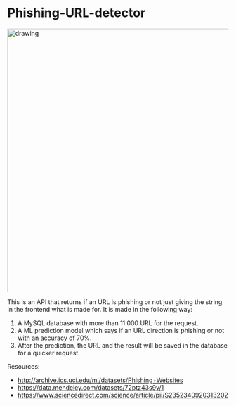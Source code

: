 # Phishing-URL-detector

<img src="https://media.istockphoto.com/photos/phishing-attack-picture-id1253294358?s=612x612" alt="drawing" width="600"/>

This is an API that returns if an URL is phishing or not just giving the string in the frontend what is made for.
It is made in the following way:

1. A MySQL database with more than 11.000 URL for the request.
2. A ML prediction model which says if an URL direction is phishing or not with an accuracy of 70%.
3. After the prediction, the URL and the result will be saved in the database for a quicker request.

Resources:
- http://archive.ics.uci.edu/ml/datasets/Phishing+Websites
- https://data.mendeley.com/datasets/72ptz43s9v/1
- https://www.sciencedirect.com/science/article/pii/S2352340920313202
